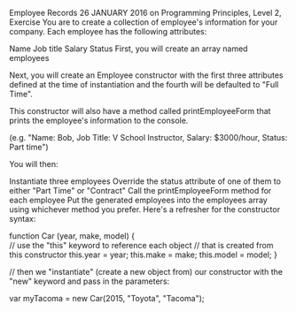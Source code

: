 Employee Records
26 JANUARY 2016 on Programming Principles, Level 2, Exercise
You are to create a collection of employee's information for your company. Each employee has the following attributes:

Name
Job title
Salary
Status
First, you will create an array named employees

Next, you will create an Employee constructor with the first three attributes defined at the time of instantiation and the fourth will be defaulted to "Full Time".

This constructor will also have a method called printEmployeeForm that prints the employee's information to the console.

(e.g. "Name: Bob, Job Title: V School Instructor, Salary: $3000/hour, Status: Part time")

You will then:

Instantiate three employees
Override the status attribute of one of them to either "Part Time" or "Contract"
Call the printEmployeeForm method for each employee
Put the generated employees into the employees array using whichever method you prefer.
Here's a refresher for the constructor syntax:

function Car (year, make, model) {  
    // use the "this" keyword to reference each object 
    // that is created from this constructor
    this.year = year;
    this.make = make;
    this.model = model;
}

// then we "instantiate" (create a new object from) our constructor with the "new" keyword and pass in the parameters:

var myTacoma = new Car(2015, "Toyota", "Tacoma");  